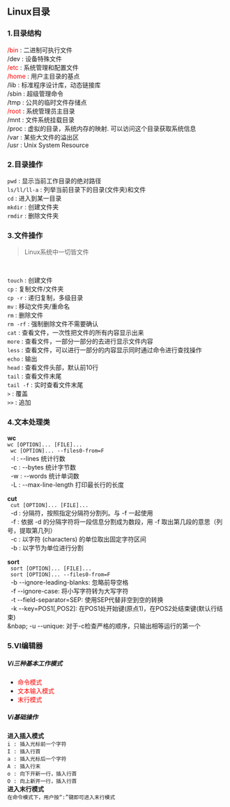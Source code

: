 ## Linux目录
### 1.目录结构
<font color="red"> /bin </font> : 二进制可执行文件 <br>
/dev : 设备特殊文件 <br>
<font color="red"> /etc </font> : 系统管理和配置文件 <br>
<font color="red"> /home </font> : 用户主目录的基点 <br>
/lib : 标准程序设计库，动态链接库 <br>
/sbin : 超级管理命令 <br>
/tmp : 公共的临时文件存储点 <br>
<font color="red"> /root </font> : 系统管理员主目录 <br>
/mnt : 文件系统挂载目录 <br>
/proc : 虚拟的目录，系统内存的映射. 可以访问这个目录获取系统信息 <br>
/var : 某些大文件的溢出区 <br>
/usr : Unix System Resource
<br>

### 2.目录操作
`pwd` : 显示当前工作目录的绝对路径 <br>
`ls/ll/ll-a` : 列举当前目录下的目录(文件夹)和文件 <br>
`cd` : 进入到某一目录 <br>
`mkdir` : 创建文件夹 <br>
`rmdir` : 删除文件夹 <br>

### 3.文件操作
>Linux系统中一切皆文件
<br>

`touch` : 创建文件 <br>
`cp` : 复制文件/文件夹 <br>
`cp -r` : 递归复制，多级目录 <br>
`mv` : 移动文件夹/重命名 <br>
`rm` : 删除文件 <br>
`rm -rf` : 强制删除文件不需要确认 <br>
`cat` : 查看文件，一次性把文件的所有内容显示出来 <br>
`more` : 查看文件，一部分一部分的去进行显示文件内容 <br>
`less` : 查看文件，可以进行一部分的内容显示同时通过命令进行查找操作 <br>
`echo` : 输出 <br>
`head` : 查看文件头部，默认前10行 <br>
`tail` : 查看文件末尾 <br>
`tail -f` : 实时查看文件末尾 <br>
`>` : 覆盖 <br>
`>>` : 追加 <br>

### 4.文本处理类
<b>wc</b> <br>
` wc [OPTION]... [FILE]... `<br>
` wc [OPTION]... --files0-from=F` <br>
&nbsp;&nbsp;-l : --lines 统计行数 <br>
&nbsp;&nbsp;-c : --bytes 统计字节数 <br>
&nbsp;&nbsp;-w : --words 统计单词数 <br>
&nbsp;&nbsp;-L : --max-line-length 打印最长行的长度 <br>

<b>cut</b> <br>
` cut [OPTION]... [FILE]...` <br>
&nbsp;&nbsp;-d : 分隔符，按照指定分隔符分割列。与 -f 一起使用 <br>
&nbsp;&nbsp;-f : 依据 -d 的分隔字符将一段信息分割成为数段，用 -f 取出第几段的意思（列号，提取第几列） <br>
&nbsp;&nbsp;-c : 以字符 (characters) 的单位取出固定字符区间 <br>
&nbsp;&nbsp;-b : 以字节为单位进行分割 <br>

<b>sort</b> <br>
` sort [OPTION]... [FILE]...` <br>
` sort [OPTION]... --files0-from=F` <br>
&nbsp;&nbsp;-b --ignore-leading-blanks: 忽略前导空格 <br>
&nbsp;&nbsp;-f --ignore-case: 将小写字符转为大写字符 <br>
&nbsp;&nbsp;-t --field-separator=SEP: 使用SEP代替非空到空的转换 <br>
&nbsp;&nbsp;-k --key=POS1[,POS2]: 在POS1处开始键(原点1)，在POS2处结束键(默认行结束) <br>
&nbap;&nbsp;-u --unique: 对于-c检查严格的顺序，只输出相等运行的第一个 <br>

### 5.VI编辑器
##### Vi三种基本工作模式
* <font color="red">命令模式</font>
* <font color="red">文本输入模式</font>
* <font color="red">末行模式</font>

##### Vi基础操作
<b>进入插入模式</b> <br>
`i : 插入光标前一个字符` <br>
`I : 插入行首` <br>
`a : 插入光标后一个字符` <br>
`A : 插入行末` <br>
`o : 向下开新一行，插入行首` <br>
`O : 向上新开一行，插入行首` <br>
<b>进入末行模式</b> <br>
`在命令模式下，用户按“:”键即可进入末行模式` <br>
